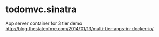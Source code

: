 todomvc.sinatra
===============

App server container for 3 tier demo http://blog.thestateofme.com/2014/01/13/multi-tier-apps-in-docker-io/
